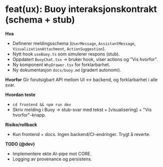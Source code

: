 
# feat(ux): Buoy interaksjonskontrakt (schema + stub)

**Hva**
- Definerer meldingsschema (`UserMessage`, `AssistantMessage`, `VisualizationAttachment`, `ActionSuggestion`).
- Nytt hook `useBuoy.ts` som simulerer respons (stub).
- Oppdatert `BuoyChat.tsx` → bruker hook, viser actions og "Vis hvorfor".
- Ny komponent `WhyDrawer.tsx` for forklarbarhet.
- Ny dokumentasjon `docs/buoy.md` (gradert autonomi).

**Hvorfor**
Gir forutsigbart API mellom UI ↔ backend, og forklarbarhet i alle svar.

**Hvordan teste**
- `cd frontend && npm run dev`
- Skriv melding i Buoy → stub-svar med tekst + [visualisering] + "Vis hvorfor"-knapp.

**Risiko/rollback**
- Kun frontend + docs. Ingen backend/CI-endringer. Trygt å reverte.

**TODO (@dev)**
- Implementere ekte AI-pipe mot CORE.
- Logging av provenance og persistens.
